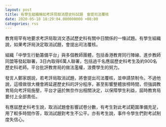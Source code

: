 ```yaml
---
layout: post
title: 有學生組織稱如考評局取消歷史科試題　會提司法覆核
date: 2020-05-18 18:29:04.000000000 +08:00
categories: rss
---
```


教育局罕有地要求考評局取消文憑試歷史科有關中日關係的一條試題。有學生組織說，如果考評局決定取消試題，會提出司法覆核。

組織「中學生行動籌備平台」與多個教師團體，包括香港教育同行陣線、進步教師同盟等發起聯署，3日內取得6萬人聯署，包括過千名應屆歷史科考生及約900名歷史科老師。平台批評教育局的做法濫權，浪費學生的努力。

發言人鄭家朗說，若考評局取消試題，將會提出司法覆核，並申請禁制令。不過他說，這樣做很大機會將延遲歷史科的評分程序，甚至影響整體放榜時間，但強調教育局向考評局施壓，平台才逼於無奈作出相關決定，以保障學生利益，屆時教育局要付上全部責任。

有應屆歷史科考生說，取消試題會影響試卷分數，有考生對此考試範圍準備充足，用了較多時間作答，取消試題對考生不公平。亦有考生說，事件令學生們對考試制度失信心。
